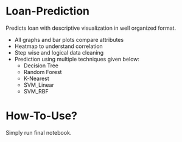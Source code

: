 # Loan-Prediction
Predicts loan with descriptive visualization in well organized format.
* All graphs and bar plots compare attributes
* Heatmap to understand correlation
* Step wise and logical data cleaning
* Prediction using multiple techniques given below:
  * Decision Tree
  * Random Forest
  * K-Nearest
  * SVM_Linear
  * SVM_RBF
  
# How-To-Use?
Simply run final notebook.

